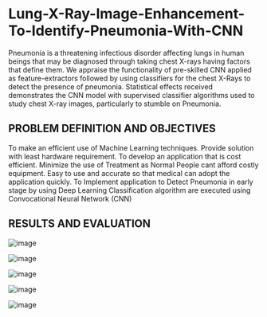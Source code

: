 # Lung-X-Ray-Image-Enhancement-To-Identify-Pneumonia-With-CNN

Pneumonia is a threatening infectious disorder affecting lungs in human beings that may be diagnosed through
taking chest X-rays having factors that define them. We appraise the functionality of pre-skilled CNN applied as
feature-extractors followed by using classifiers for the chest X-Rays to detect the presence of pneumonia. Statistical
effects received demonstrates the CNN model with supervised classifier algorithms used to study chest X-ray
images, particularly to stumble on Pneumonia.

## PROBLEM DEFINITION AND OBJECTIVES
To make an efficient use of Machine Learning techniques. Provide solution with least
hardware requirement. To develop an application that is cost efficient. Minimize the
use of Treatment as Normal People cant afford costly equipment. Easy to use and
accurate so that medical can adopt the application quickly. To Implement application
to Detect Pneumonia in early stage by using Deep Learning Classification algorithm
are executed using Convocational Neural Network (CNN)

## RESULTS AND EVALUATION
![image](https://user-images.githubusercontent.com/87420834/221870516-91f345cb-0c25-4ec7-a336-4ac2db77707b.png)

![image](https://user-images.githubusercontent.com/87420834/221871833-87b7bb69-2bd7-4046-8124-a44ab9fbba8e.png)

![image](https://user-images.githubusercontent.com/87420834/221870349-680e4a22-229b-4384-8e44-c2bbed557ffe.png)

![image](https://user-images.githubusercontent.com/87420834/221870680-eeb553e8-3331-48cc-8ff1-bc20bf1a2c00.png)

![image](https://user-images.githubusercontent.com/87420834/221870808-b0d510d2-6392-44f5-b490-b240f7b413a6.png)

